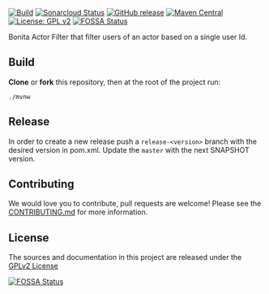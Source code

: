 [![Build](https://github.com/bonitasoft/bonita-actorfilter-single-user/workflows/Build/badge.svg)](https://github.com/bonitasoft/bonita-actorfilter-single-user/actions?query=workflow%3ABuild)
[![Sonarcloud Status](https://sonarcloud.io/api/project_badges/measure?project=bonitasoft_bonita-actorfilter-single-user&metric=alert_status)](https://sonarcloud.io/dashboard?id=bonitasoft_bonita-actorfilter-single-user)
[![GitHub release](https://img.shields.io/github/v/release/bonitasoft/bonita-actorfilter-single-user?color=blue&label=Release)](https://github.com/bonitasoft/bonita-actorfilter-single-user/releases)
[![Maven Central](https://img.shields.io/maven-central/v/org.bonitasoft.actorfilter/bonita-actorfilter-single-user?color=orange&label=Maven%20Central)](https://search.maven.org/artifact/org.bonitasoft.actorfilter/bonita-actorfilter-single-user)
[![License: GPL v2](https://img.shields.io/badge/License-GPL%20v2-yellow.svg)](https://www.gnu.org/licenses/old-licenses/gpl-2.0.en.html)
[![FOSSA Status](https://app.fossa.com/api/projects/git%2Bgithub.com%2Fbonitasoft%2Fbonita-actorfilter-single-user.svg?type=shield)](https://app.fossa.com/projects/git%2Bgithub.com%2Fbonitasoft%2Fbonita-actorfilter-single-user?ref=badge_shield)

Bonita Actor Filter that filter users of an actor based on a single user Id.

## Build

__Clone__ or __fork__ this repository, then at the root of the project run:

`./mvnw`

## Release

In order to create a new release push a `release-<version>` branch with the desired version in pom.xml.
Update the `master` with the next SNAPSHOT version.

## Contributing

We would love you to contribute, pull requests are welcome! Please see the [CONTRIBUTING.md](CONTRIBUTING.md) for more information.

## License

The sources and documentation in this project are released under the [GPLv2 License](LICENSE)

[![FOSSA Status](https://app.fossa.com/api/projects/git%2Bgithub.com%2Fbonitasoft%2Fbonita-actorfilter-single-user.svg?type=large)](https://app.fossa.com/projects/git%2Bgithub.com%2Fbonitasoft%2Fbonita-actorfilter-single-user?ref=badge_large)